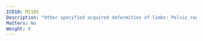 ```yaml
---
ICD10: M2185
Description: "Other specified acquired deformities of limbs: Pelvic region and thigh"
Matters: No
Weight: 0
---
```

